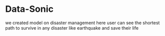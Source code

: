 # Data-Sonic
we created model on disaster management here user can see the shortest path to survive in any disaster like earthquake and  save their life
